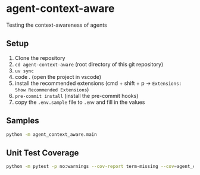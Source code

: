 # agent-context-aware
Testing the context-awareness of agents

## Setup

1. Clone the repository
2. `cd agent-context-aware` (root directory of this git repository)
3. `uv sync`
4. code . (open the project in vscode)
5. install the recommended extensions (cmd + shift + p -> `Extensions: Show Recommended Extensions`)
6. `pre-commit install` (install the pre-commit hooks)
7. copy the `.env.sample` file to `.env` and fill in the values

## Samples
```sh
python -m agent_context_aware.main
```



## Unit Test Coverage

```sh
python -m pytest -p no:warnings --cov-report term-missing --cov=agent_context_aware tests
```
